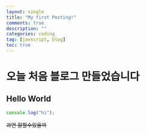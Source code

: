 ```yaml
---
layout: single
title: "My first Posting!"
comments: true
description: ""
categories: coding
tag: [javscript, blog]
toc: true
---
```


# 오늘 처음 블로그 만들었습니다

## Hello World

```javascript
console.log("hi");
```

~~과연 잘할수있을까~~

